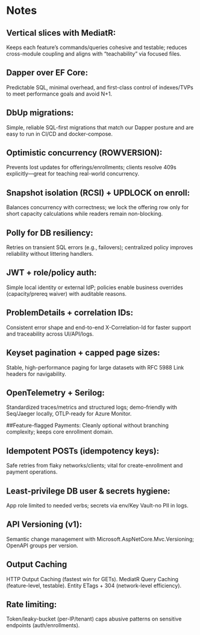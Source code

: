 # Notes

## Vertical slices with MediatR: 
Keeps each feature’s commands/queries cohesive and testable; reduces cross-module coupling and aligns with “teachability” via focused files.

## Dapper over EF Core: 
Predictable SQL, minimal overhead, and first-class control of indexes/TVPs to meet performance goals and avoid N+1.

## DbUp migrations: 
Simple, reliable SQL-first migrations that match our Dapper posture and are easy to run in CI/CD and docker-compose.

## Optimistic concurrency (ROWVERSION): 
Prevents lost updates for offerings/enrollments; clients resolve 409s explicitly—great for teaching real-world concurrency.

## Snapshot isolation (RCSI) + UPDLOCK on enroll: 
Balances concurrency with correctness; we lock the offering row only for short capacity calculations while readers remain non-blocking.

## Polly for DB resiliency: 
Retries on transient SQL errors (e.g., failovers); centralized policy improves reliability without littering handlers.

## JWT + role/policy auth: 
Simple local identity or external IdP; policies enable business overrides (capacity/prereq waiver) with auditable reasons.

## ProblemDetails + correlation IDs: 
Consistent error shape and end-to-end X-Correlation-Id for faster support and traceability across UI/API/logs.

## Keyset pagination + capped page sizes: 
Stable, high-performance paging for large datasets with RFC 5988 Link headers for navigability.

## OpenTelemetry + Serilog: 
Standardized traces/metrics and structured logs; demo-friendly with Seq/Jaeger locally, OTLP-ready for Azure Monitor.

##Feature-flagged Payments: 
Cleanly optional without branching complexity; keeps core enrollment domain.

## Idempotent POSTs (idempotency keys): 
Safe retries from flaky networks/clients; vital for create-enrollment and payment operations.

## Least-privilege DB user & secrets hygiene: 
App role limited to needed verbs; secrets via env/Key Vault-no PII in logs.

## API Versioning (v1): 
Semantic change management with Microsoft.AspNetCore.Mvc.Versioning; OpenAPI groups per version.

## Output Caching
HTTP Output Caching (fastest win for GETs). 
MediatR Query Caching (feature-level, testable). 
Entity ETags + 304 (network-level efficiency). 

## Rate limiting: 
Token/leaky-bucket (per-IP/tenant) caps abusive patterns on sensitive endpoints (auth/enrollments).
